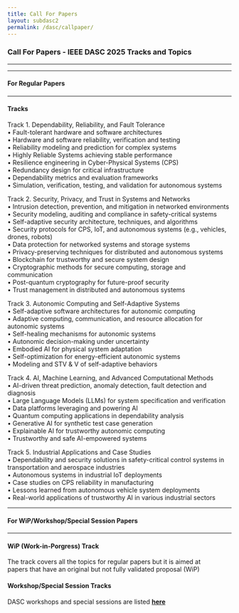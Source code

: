 ```yaml
---
title: Call For Papers
layout: subdasc2
permalink: /dasc/callpaper/
---
```


<h3>Call For Papers - IEEE DASC 2025 Tracks and Topics</h3>
<hr/>

<!-- <h5> ** Download the full <b>CFP <a href="http://cyber-science.org/2025/assets/files/DASC2025_CFP.pdf" target=_new>here</a></b> ** </h5>  -->

<hr/>
<h4 style="font-weight: bold">For Regular Papers<h4>
<hr/>

<h4>Tracks</h4>
Track 1. Dependability, Reliability, and Fault Tolerance<br/> 
•	Fault-tolerant hardware and software architectures <br/> 
•	Hardware and software reliability, verification and testing<br/> 
•	Reliability modeling and prediction for complex systems<br/> 
•	Highly Reliable Systems achieving stable performance<br/> 
•	Resilience engineering in Cyber-Physical Systems (CPS)  <br/> 
•	Redundancy design for critical infrastructure  <br/> 
•	Dependability metrics and evaluation frameworks<br/> 
•	Simulation, verification, testing, and validation for autonomous systems <br/> 

Track 2. Security, Privacy, and Trust in Systems and Networks<br/> 
•	Intrusion detection, prevention, and mitigation in networked environments  <br/> 
•	Security modeling, auditing and compliance in safety-critical systems <br/> 
•	Self-adaptive security architecture, techniques, and algorithms <br/> 
•	Security protocols for CPS, IoT, and autonomous systems (e.g., vehicles, drones, robots)<br/> 
•	Data protection for networked systems and storage systems<br/> 
•	Privacy-preserving techniques for distributed and autonomous systems<br/> 
•	Blockchain for trustworthy and secure system design<br/> 
•	Cryptographic methods for secure computing, storage and communication  <br/> 
•	Post-quantum cryptography for future-proof security<br/> 
•	Trust management in distributed and autonomous systems  <br/> 

Track 3. Autonomic Computing and Self-Adaptive Systems<br/> 
•	Self-adaptive software architectures for autonomic computing  <br/> 
•	Adaptive computing, communication, and resource allocation for autonomic systems  <br/> 
•	Self-healing mechanisms for autonomic systems   <br/> 
•	Autonomic decision-making under uncertainty  <br/> 
•	Embodied AI for physical system adaptation  <br/> 
•	Self-optimization for energy-efficient autonomic systems  <br/> 
•	Modeling and STV & V of self-adaptive behaviors<br/> 

Track 4. AI, Machine Learning, and Advanced Computational Methods<br/> 
•	AI-driven threat prediction, anomaly detection, fault detection and diagnosis  <br/> 
•	Large Language Models (LLMs) for system specification and verification<br/> 
•	Data platforms leveraging and powering AI <br/> 
•	Quantum computing applications in dependability analysis  <br/> 
•	Generative AI for synthetic test case generation<br/> 
•	Explainable AI for trustworthy autonomic computing<br/> 
•	Trustworthy and safe AI-empowered systems<br/> 

Track 5. Industrial Applications and Case Studies<br/> 
•	Dependability and security solutions in safety-critical control systems in transportation and aerospace industries<br/> 
•	Autonomous systems in industrial IoT deployments  <br/> 
•	Case studies on CPS reliability in manufacturing  <br/> 
•	Lessons learned from autonomous vehicle system deployments  <br/> 
•	Real-world applications of trustworthy AI in various industrial sectors <br/> 

<!-- <br/>
<h4>Topics</h4>
Self-Organization and Organic Computing
<br/> Cognitive Computing and Self-Aware Computing
<br/> Energy Management in Autonomic Computing and Autonomous Systems
<br/> Dependable & Fault-tolerant Computing in Big Data, CPS, IoT, SDN, and Real-time System
<br/> Hardware and Software Reliability, Verification and Testing
<br/> Security and Privacy in Cloud/Fog/Edge Computing, Mobile and Pervasive Computing, Big Data, CPS and IoT systems
<br/> Artificial Intelligence Techniques in Network and System Security and Privacy
<br/> Autonomic and Autonomous Issues in Cloud/Fog/Edge Computing, Mobile and Pervasive Computing, Big Data, CPS and IoT systems
<br/> Software/Apps/Tools Development for Dependable and Secure Applications
<br/> IoT and Sensor Network, Big Data, Smart Grid, Aerospace, Transportation Applications -->


<hr/>
<h4 style="font-weight: bold">For WiP/Workshop/Special Session Papers<h4>
<hr/>

<h4>WiP (Work-in-Porgress) Track</h4>
The track covers all the topics for regular papers but it is aimed at  
<br/>papers that have an original but not fully validated proposal (WiP)

<h4>Workshop/Special Session Tracks</h4>
DASC workshops and special sessions are listed <a href="/2025/dasc/acceptworkshops/"><b>here</b></a>

<!-- 
<hr/>
<h4 style="font-weight: bold">For Late Breaking Innovation Papers<h4>
<hr/>
<h4>LBI (Late Breaking Innovation) Track</h4>
The LBI track accommodates cutting-edge research across all<br/>
DASC topics that has emerged after the regular paper deadline.<br/>
This track is designed for timely, significant advancements that warrant<br/>
rapid dissemination in the present conference proceedings.
<hr/> -->
